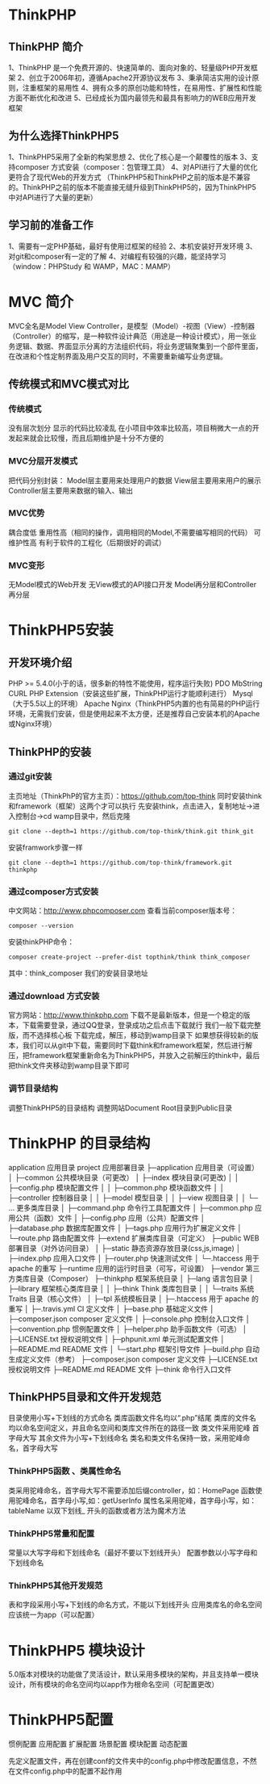 # ThinkPHP

## ThinkPHP 简介

1、ThinkPHP 是一个免费开源的、快速简单的、面向对象的、轻量级PHP开发框架
2、创立于2006年初，遵循Apache2开源协议发布
3、秉承简洁实用的设计原则，注重框架的易用性
4、拥有众多的原创功能和特性，在易用性、扩展性和性能方面不断优化和改进
5、已经成长为国内最领先和最具有影响力的WEB应用开发框架

## 为什么选择ThinkPHP5

1、ThinkPHP5采用了全新的构架思想
2、优化了核心是一个颠覆性的版本
3、支持composer 方式安装（composer：包管理工具）
4、对API进行了大量的优化更符合了现代Web的开发方式
（ThinkPHP5和ThinkPHP之前的版本是不兼容的。ThinkPHP之前的版本不能直接无缝升级到ThinkPHP5的，因为ThinkPHP5中对API进行了大量的更新）

## 学习前的准备工作

1、需要有一定PHP基础，最好有使用过框架的经验
2、本机安装好开发环境
3、对git和composer有一定的了解
4、对编程有较强的兴趣，能坚持学习
（window：PHPStudy 和 WAMP，MAC：MAMP）

# MVC 简介

MVC全名是Model View Controller，是模型（Model）-视图（View）-控制器（Controller）的缩写，是一种软件设计典范（用途是一种设计模式），用一张业务逻辑、数据、界面显示分离的方法组织代码，将业务逻辑聚集到一个部件里面，在改进和个性定制界面及用户交互的同时，不需要重新编写业务逻辑。

## 传统模式和MVC模式对比

### 传统模式

没有层次划分
显示的代码比较凌乱
在小项目中效率比较高，项目稍微大一点的开发起来就会比较慢，而且后期维护是十分不方便的

### MVC分层开发模式
把代码分别封装：
Model层主要用来处理用户的数据
View层主要用来用户的展示
Controller层主要用来数据的输入、输出

### MVC优势

耦合度低
重用性高（相同的操作，调用相同的Model,不需要编写相同的代码）
可维护性高
有利于软件的工程化（后期很好的调试）

### MVC变形

无Model模式的Web开发
无View模式的API接口开发
Model再分层和Controller再分层

# ThinkPHP5安装

## 开发环境介绍

  PHP >= 5.4.0(小于的话，很多新的特性不能使用，程序运行失败)
  PDO MbString CURL PHP Extension（安装这些扩展，ThinkPHP运行才能顺利进行）
  Mysql （大于5.5以上的环境）
  Apache Nginx（ThinkPHP5内置的也有简易的PHP运行环境，无需我们安装，但是使用起来不太方便，还是推荐自己安装本机的Apache或Nginx环境）

## ThinkPHP的安装

### 通过git安装

主页地址（ThinkPhP的官方主页）：https://github.com/top-think
同时安装think和framework（框架）这两个才可以执行
先安装think，点击进入，复制地址->进入控制台->cd wamp目录中，然后克隆

    git clone --depth=1 https://github.com/top-think/think.git think_git

安装framwork步骤一样

    git clone --depth=1 https://github.com/top-think/framework.git thinkphp

 ### 通过composer方式安装

中文网站：http://www.phpcomposer.com
查看当前composer版本号：

    composer --version

安装thinkPHP命令：

    composer create-project --prefer-dist topthink/think think_composer

其中：think_composer 我们的安装目录地址

### 通过download 方式安装

官方网站：http://www.thinkphp.com
下载不是最新版本，但是一个稳定的版本，下载需要登录，通过QQ登录，登录成功之后点击下载就行
我们一般下载完整版，而不选择核心板
下载完成，解压，移动到wamp目录下
如果想获得较新的版本，我们可以从git中下载，需要同时下载think和framework框架，然后进行解压，把framework框架重新命名为ThinkPHP5，并放入之前解压的think中，最后把think文件夹移动到wamp目录下即可

### 调节目录结构

调整ThinkPHP5的目录结构
调整网站Document Root目录到Public目录

# ThinkPHP 的目录结构

application 应用目录
project  应用部署目录
├─application           应用目录（可设置）
│  ├─common             公共模块目录（可更改）
│  ├─index              模块目录(可更改)
│  │  ├─config.php      模块配置文件
│  │  ├─common.php      模块函数文件
│  │  ├─controller      控制器目录
│  │  ├─model           模型目录
│  │  ├─view            视图目录
│  │  └─ ...            更多类库目录
│  ├─command.php        命令行工具配置文件
│  ├─common.php         应用公共（函数）文件
│  ├─config.php         应用（公共）配置文件
│  ├─database.php       数据库配置文件
│  ├─tags.php           应用行为扩展定义文件
│  └─route.php          路由配置文件
├─extend                扩展类库目录（可定义）
├─public                WEB 部署目录（对外访问目录）
│  ├─static             静态资源存放目录(css,js,image)
│  ├─index.php          应用入口文件
│  ├─router.php         快速测试文件
│  └─.htaccess          用于 apache 的重写
├─runtime               应用的运行时目录（可写，可设置）
├─vendor                第三方类库目录（Composer）
├─thinkphp              框架系统目录
│  ├─lang               语言包目录
│  ├─library            框架核心类库目录
│  │  ├─think           Think 类库包目录
│  │  └─traits          系统 Traits 目录（核心文件）
│  ├─tpl                系统模板目录
│  ├─.htaccess          用于 apache 的重写
│  ├─.travis.yml        CI 定义文件
│  ├─base.php           基础定义文件
│  ├─composer.json      composer 定义文件
│  ├─console.php        控制台入口文件
│  ├─convention.php     惯例配置文件
│  ├─helper.php         助手函数文件（可选）
│  ├─LICENSE.txt        授权说明文件
│  ├─phpunit.xml        单元测试配置文件
│  ├─README.md          README 文件
│  └─start.php          框架引导文件
├─build.php             自动生成定义文件（参考）
├─composer.json         composer 定义文件
├─LICENSE.txt           授权说明文件
├─README.md             README 文件
├─think                 命令行入口文件

## ThinkPHP5目录和文件开发规范

目录使用小写+下划线的方式命名
类库函数文件名均以“.php”结尾
类库的文件名均以命名空间定义，并且命名空间和类库文件所在的路径一致
类文件采用驼峰 首字母大写 其余文件为小写+下划线命名
类名和类文件名保持一致，采用驼峰命名，首字母大写

### ThinkPHP5函数 、类属性命名

类采用驼峰命名，首字母大写不需要添加后缀controller，如：HomePage
函数使用驼峰命名，首字母小写,如：getUserInfo
属性名采用驼峰，首字母小写，如：tableName
以双下划线_ 开头的函数或者方法为魔术方法

### ThinkPHP5常量和配置

常量以大写字母和下划线命名（最好不要以下划线开头）
配置参数以小写字母和下划线命名

### ThinkPHP5其他开发规范

表和字段采用小写+下划线的命名方式，不能以下划线开头
应用类库名的命名空间应该统一为app（可以配置）

# ThinkPHP5 模块设计

5.0版本对模块的功能做了灵活设计，默认采用多模块的架构，并且支持单一模块设计，所有模块的命名空间均以app作为根命名空间（可配置更改）

# ThinkPHP5配置

惯例配置
应用配置
扩展配置
场景配置
模块配置
动态配置

先定义配置文件，再在创建conf的文件夹中的config.php中修改配置信息，不然在文件config.php中的配置不起作用

